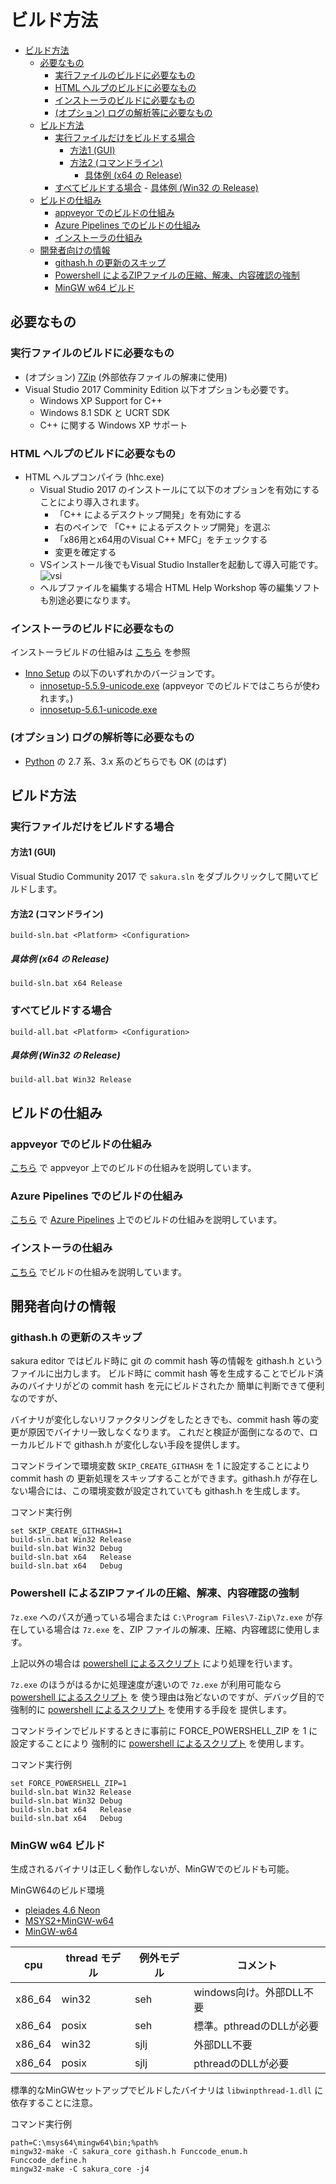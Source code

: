 ﻿# ビルド方法

<!-- TOC -->

- [ビルド方法](#ビルド方法)
    - [必要なもの](#必要なもの)
        - [実行ファイルのビルドに必要なもの](#実行ファイルのビルドに必要なもの)
        - [HTML ヘルプのビルドに必要なもの](#html-ヘルプのビルドに必要なもの)
        - [インストーラのビルドに必要なもの](#インストーラのビルドに必要なもの)
        - [(オプション) ログの解析等に必要なもの](#オプション-ログの解析等に必要なもの)
    - [ビルド方法](#ビルド方法-1)
        - [実行ファイルだけをビルドする場合](#実行ファイルだけをビルドする場合)
            - [方法1 (GUI)](#方法1-gui)
            - [方法2 (コマンドライン)](#方法2-コマンドライン)
                - [具体例 (x64 の Release)](#具体例-x64-の-release)
        - [すべてビルドする場合](#すべてビルドする場合)
                - [具体例 (Win32 の Release)](#具体例-win32-の-release)
    - [ビルドの仕組み](#ビルドの仕組み)
        - [appveyor でのビルドの仕組み](#appveyor-でのビルドの仕組み)
        - [Azure Pipelines でのビルドの仕組み](#azure-pipelines-でのビルドの仕組み)
        - [インストーラの仕組み](#インストーラの仕組み)
    - [開発者向けの情報](#開発者向けの情報)
        - [githash.h の更新のスキップ](#githashh-の更新のスキップ)
        - [Powershell によるZIPファイルの圧縮、解凍、内容確認の強制](#powershell-によるzipファイルの圧縮解凍内容確認の強制)
        - [MinGW w64 ビルド](#mingw-w64-ビルド)

<!-- /TOC -->

## 必要なもの

### 実行ファイルのビルドに必要なもの

- (オプション) [7Zip](https://sevenzip.osdn.jp/) (外部依存ファイルの解凍に使用)
- Visual Studio 2017 Comminity Edition
   以下オプションも必要です。
   - Windows XP Support for C++
   - Windows 8.1 SDK と UCRT SDK
   - C++ に関する Windows XP サポート

### HTML ヘルプのビルドに必要なもの

- HTML ヘルプコンパイラ (hhc.exe)
   - Visual Studio 2017 のインストールにて以下のオプションを有効にすることにより導入されます。
      - 「C++ によるデスクトップ開発」を有効にする
      - 右のペインで 「C++ によるデスクトップ開発」を選ぶ
      - 「x86用とx64用のVisual C++ MFC」をチェックする
      - 変更を確定する
   - VSインストール後でもVisual Studio Installerを起動して導入可能です。 
![vsi](https://user-images.githubusercontent.com/39618965/44622575-012dcc80-a8f6-11e8-906a-14d8cd6dfac9.PNG)
   - ヘルプファイルを編集する場合 HTML Help Workshop 等の編集ソフトも別途必要になります。

### インストーラのビルドに必要なもの

インストーラビルドの仕組みは [こちら](installer/readme.md) を参照

- [Inno Setup](http://www.jrsoftware.org/isdl.php) の以下のいずれかのバージョンです。
    - [innosetup-5.5.9-unicode.exe](http://files.jrsoftware.org/is/5/) (appveyor でのビルドではこちらが使われます。)
    - [innosetup-5.6.1-unicode.exe](http://www.jrsoftware.org/isdl.php)

### (オプション) ログの解析等に必要なもの

- [Python](https://www.python.org/) の 2.7 系、3.x 系のどちらでも OK (のはず)

## ビルド方法

### 実行ファイルだけをビルドする場合

#### 方法1 (GUI)

Visual Studio Community 2017 で `sakura.sln` をダブルクリックして開いてビルドします。

#### 方法2 (コマンドライン)

```
build-sln.bat <Platform> <Configuration>
```

##### 具体例 (x64 の Release)

```
build-sln.bat x64 Release
```


### すべてビルドする場合

```
build-all.bat <Platform> <Configuration>
```

##### 具体例 (Win32 の Release)

```
build-all.bat Win32 Release
```

## ビルドの仕組み

### appveyor でのビルドの仕組み

[こちら](appveyor.md) で appveyor 上でのビルドの仕組みを説明しています。

### Azure Pipelines でのビルドの仕組み

[こちら](azure-pipelines.md) で [Azure Pipelines](https://azure.microsoft.com/ja-jp/services/devops/pipelines/) 上でのビルドの仕組みを説明しています。

### インストーラの仕組み

[こちら](installer/readme.md) でビルドの仕組みを説明しています。

## 開発者向けの情報

### githash.h の更新のスキップ

sakura editor ではビルド時に git の commit hash 等の情報を githash.h というファイルに出力します。
ビルド時に commit hash 等を生成することでビルド済みのバイナリがどの commit hash を元にビルドされたか
簡単に判断できて便利なのですが、

バイナリが変化しないリファクタリングをしたときでも、commit hash 等の変更が原因でバイナリ一致しなくなります。
これだと検証が面倒になるので、ローカルビルドで githash.h が変化しない手段を提供します。

コマンドラインで環境変数 ```SKIP_CREATE_GITHASH``` を 1 に設定することにより commit hash の
更新処理をスキップすることができます。githash.h が存在しない場合には、この環境変数が設定されていても
githash.h を生成します。

コマンド実行例

```
set SKIP_CREATE_GITHASH=1
build-sln.bat Win32 Release
build-sln.bat Win32 Debug
build-sln.bat x64   Release
build-sln.bat x64   Debug
```


### Powershell によるZIPファイルの圧縮、解凍、内容確認の強制

`7z.exe` へのパスが通っている場合または `C:\Program Files\7-Zip\7z.exe` が存在している場合は
`7z.exe` を、ZIP ファイルの解凍、圧縮、内容確認に使用します。

上記以外の場合は [powershell によるスクリプト](tools/zip/readme.md) により処理を行います。

`7z.exe` のほうがはるかに処理速度が速いので `7z.exe` が利用可能なら [powershell によるスクリプト](tools/zip/readme.md) を
使う理由は殆どないのですが、デバッグ目的で強制的に [powershell によるスクリプト](tools/zip/readme.md) を使用する手段を
提供します。

コマンドラインでビルドするときに事前に FORCE_POWERSHELL_ZIP を 1 に設定することにより
強制的に [powershell によるスクリプト](tools/zip/readme.md) を使用します。

コマンド実行例

```
set FORCE_POWERSHELL_ZIP=1
build-sln.bat Win32 Release
build-sln.bat Win32 Debug
build-sln.bat x64   Release
build-sln.bat x64   Debug
```

### MinGW w64 ビルド

生成されるバイナリは正しく動作しないが、MinGWでのビルドも可能。


MinGW64のビルド環境

* [pleiades 4.6 Neon](http://mergedoc.osdn.jp/)
* [MSYS2+MinGW-w64](https://gist.github.com/Hamayama/eb4b4824ada3ac71beee0c9bb5fa546d)
* [MinGW-w64](https://sourceforge.net/projects/mingw-w64/files/Toolchains%20targetting%20Win64/)

cpu | thread モデル | 例外モデル | コメント
---- | ---- | ---- | ----
x86_64 | win32 | seh | windows向け。外部DLL不要
x86_64 | posix | seh | 標準。pthreadのDLLが必要
x86_64 | win32 | sjlj | 外部DLL不要
x86_64 | posix | sjlj | pthreadのDLLが必要

標準的なMinGWセットアップでビルドしたバイナリは ```libwinpthread-1.dll``` に依存することに注意。


コマンド実行例

```
path=C:\msys64\mingw64\bin;%path%
mingw32-make -C sakura_core githash.h Funccode_enum.h Funccode_define.h
mingw32-make -C sakura_core -j4
```

